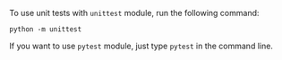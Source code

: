 To use unit tests with `unittest` module, run the following command:

```commandline
python -m unittest
```

If you want to use `pytest` module, just type `pytest` in the command line.